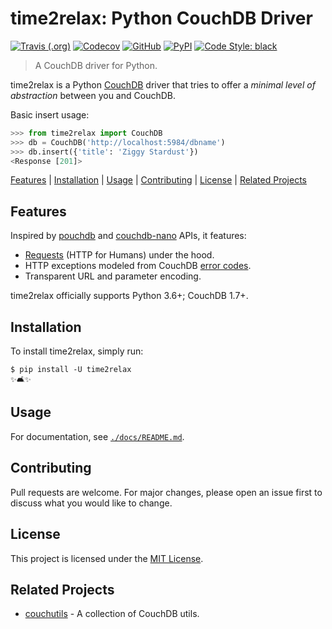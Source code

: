 # time2relax: Python CouchDB Driver

[![Travis (.org)](https://img.shields.io/travis/rwanyoike/time2relax.svg)](https://travis-ci.org/rwanyoike/time2relax)
[![Codecov](https://img.shields.io/codecov/c/gh/rwanyoike/time2relax.svg)](https://codecov.io/gh/rwanyoike/time2relax)
[![GitHub](https://img.shields.io/github/license/rwanyoike/time2relax)](LICENSE)
[![PyPI](https://img.shields.io/pypi/v/time2relax.svg)](https://pypi.python.org/pypi/time2relax)
[![Code Style: black](https://img.shields.io/badge/code%20style-black-000000.svg)](https://github.com/psf/black)

> A CouchDB driver for Python.

time2relax is a Python [CouchDB](https://couchdb.apache.org/) driver that tries to offer a _minimal level of abstraction_ between you and CouchDB.

Basic insert usage:

```python
>>> from time2relax import CouchDB
>>> db = CouchDB('http://localhost:5984/dbname')
>>> db.insert({'title': 'Ziggy Stardust'})
<Response [201]>
```

[Features](#features) | [Installation](#installation) | [Usage](#usage) | [Contributing](#contributing) | [License](#license) | [Related Projects](#related-projects)

## Features

Inspired by [pouchdb](https://github.com/pouchdb/pouchdb)  and [couchdb-nano](https://github.com/apache/couchdb-nano) APIs, it features:

- [Requests](https://requests.readthedocs.io/en/latest) (HTTP for Humans) under the hood.
- HTTP exceptions modeled from CouchDB [error codes](http://docs.couchdb.org/en/1.6.1/api/basics.html#http-status-codes).
- Transparent URL and parameter encoding.

time2relax officially supports Python 3.6+; CouchDB 1.7+.

## Installation

To install time2relax, simply run:

```shell
$ pip install -U time2relax
✨🛋✨
```

## Usage

For documentation, see [`./docs/README.md`](./docs/README.md).

## Contributing

Pull requests are welcome. For major changes, please open an issue first to discuss what you would like to change.

## License

This project is licensed under the [MIT License](./LICENSE).

## Related Projects

- [couchutils](https://github.com/rwanyoike/couchutils) - A collection of CouchDB utils.
